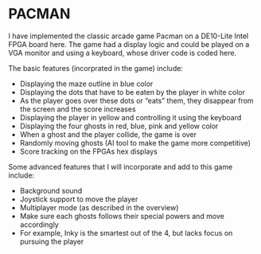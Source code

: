 # PACMAN

I have implemented the classic arcade game Pacman on a DE10-Lite Intel FPGA board here. The game had a display logic and could be played on a VGA monitor and using a keyboard, whose driver code is coded here.

The basic features (incorprated in the game) include:
- Displaying the maze outline in blue color
- Displaying the dots that have to be eaten by the player in white color
- As the player goes over these dots or “eats” them, they disappear from the screen and the score increases 
- Displaying the player in yellow and controlling it using the keyboard
- Displaying the four ghosts in red, blue, pink and yellow color
- When a ghost and the player collide, the game is over
- Randomly moving ghosts (AI tool to make the game more competitive)
- Score tracking on the FPGAs hex displays

Some advanced features that I will incorporate and add to this game include:
- Background sound
- Joystick support to move the player
- Multiplayer mode (as described in the overview)
- Make sure each ghosts follows their special powers and move accordingly
- For example, Inky is the smartest out of the 4, but lacks focus on pursuing the player



